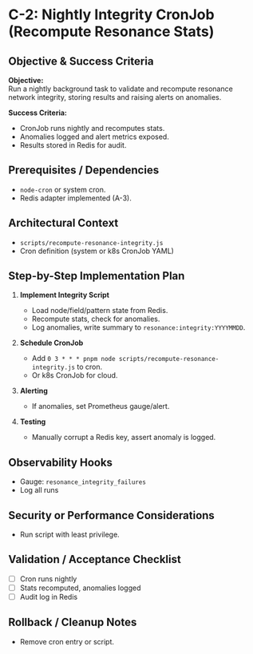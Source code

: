 # C-2: Nightly Integrity CronJob (Recompute Resonance Stats)

## Objective & Success Criteria
**Objective:**  
Run a nightly background task to validate and recompute resonance network integrity, storing results and raising alerts on anomalies.

**Success Criteria:**  
- CronJob runs nightly and recomputes stats.
- Anomalies logged and alert metrics exposed.
- Results stored in Redis for audit.

## Prerequisites / Dependencies
- `node-cron` or system cron.
- Redis adapter implemented (A-3).

## Architectural Context
- `scripts/recompute-resonance-integrity.js`
- Cron definition (system or k8s CronJob YAML)

## Step-by-Step Implementation Plan

1. **Implement Integrity Script**
   - Load node/field/pattern state from Redis.
   - Recompute stats, check for anomalies.
   - Log anomalies, write summary to `resonance:integrity:YYYYMMDD`.

2. **Schedule CronJob**
   - Add `0 3 * * * pnpm node scripts/recompute-resonance-integrity.js` to cron.
   - Or k8s CronJob for cloud.

3. **Alerting**
   - If anomalies, set Prometheus gauge/alert.

4. **Testing**
   - Manually corrupt a Redis key, assert anomaly is logged.

## Observability Hooks
- Gauge: `resonance_integrity_failures`
- Log all runs

## Security or Performance Considerations
- Run script with least privilege.

## Validation / Acceptance Checklist
- [ ] Cron runs nightly
- [ ] Stats recomputed, anomalies logged
- [ ] Audit log in Redis

## Rollback / Cleanup Notes
- Remove cron entry or script.